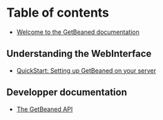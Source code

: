 # Table of contents

* [Welcome to the GetBeaned documentation](README.md)

## Understanding the WebInterface

* [QuickStart: Setting up GetBeaned on your server](understanding-the-webinterface/tutorial-setting-up-your-server-for-the-first-time.md)

## Developper documentation

* [The GetBeaned API](developper-documentation/the-getbeaned-api.md)

